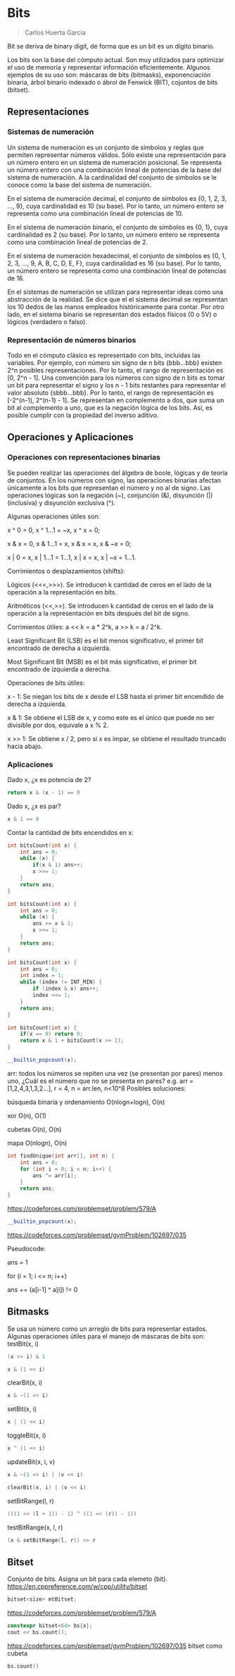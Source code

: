 # Bits

> Carlos Huerta García

Bit se deriva de binary digit, de forma que es un bit es un dígito binario.

Los bits son la base del cómputo actual. Son muy utilizados para optimizar el uso de memoria y representar información eficientemente. Algunos ejemplos de su uso son: máscaras de bits (bitmasks), exponenciación binaria, árbol binario indexado o ábrol de Fenwick (BIT), cojuntos de bits (bitset).

## Representaciones

### Sistemas de numeración

Un sistema de numeración es un conjunto de símbolos y reglas que permiten representar números válidos.
Sólo existe una representación para un número entero en un sistema de numeración posicional.
Se representa un número entero con una combinación lineal de potencias de la base del sistema de numeración.
A la cardinalidad del conjunto de símbolos se le conoce como la base del sistema de numeración.

En el sistema de numeración decimal, el conjunto de símbolos es {0, 1, 2, 3, ..., 9}, cuya cardinalidad es 10 (su base). Por lo tanto, un número entero se representa como una combinación lineal de potencias de 10.

En el sistema de numeración binario, el conjunto de símbolos es {0, 1}, cuya cardinalidad es 2 (su base). Por lo tanto, un número entero se representa como una combinación lineal de potencias de 2.

En el sistema de numeración hexadecimal, el conjunto de símbolos es {0, 1, 2, 3, ..., 9, A, B, C, D, E, F}, cuya cardinalidad es 16 (su base). Por lo tanto, un número entero se representa como una combinación lineal de potencias de 16.

En el sistemas de numeración se utilizan para representar ideas como una abstracción de la realidad. Se dice que el el sistema decimal se representan los 10 dedos de las manos empleados históricamente para contar. Por otro lado, en el sistema binario se representan dos estados físicos (0 o 5V) o lógicos (verdadero o falso).

### Representación de números binarios

Todo en el cómputo clásico es representado con bits, incluidas las variables. Por ejemplo, con número sin signo de n bits {bbb...bbb} existen 2^n posibles representaciones. Por lo tanto, el rango de representación es [0, 2^n - 1]. Una convención para los números con signo de n bits es tomar un bit para representar el signo y los n - 1 bits restantes para representar el valor absoluto {sbbb...bbb}. Por lo tanto, el rango de representación es [-2^(n-1), 2^(n-1) - 1]. Se representan en complemento a dos, que suma un bit al complemento a uno, que es la negación lógica de los bits. Así, es posible cumplir con la propiedad del inverso aditivo.

## Operaciones y Aplicaciones

### Operaciones con representaciones binarias

Se pueden realizar las operaciones del álgebra de boole, lógicas y de teoría de conjuntos. En los números con signo, las operaciones binarias afectan únicamente a los bits que representan el número y no al de signo. Las operaciones lógicas son la negación (~), conjunción (&), disyunción (|) (inclusiva) y disyunción exclusiva (^).

Algunas operaciones útiles son:

x ^ 0 = 0, x ^ 1...1 = ~x, x ^ x = 0;

x & x = 0, x & 1...1 = x, x & x = x, x & ~x = 0;

x | 0 = x, x | 1...1 = 1...1, x | x = x, x | ~x = 1...1.

Corrimientos o desplazamientos (shifts):

Lógicos (<<<,>>>). Se introducen k cantidad de ceros en el lado de la operación a la representación en bits.

Aritméticos (<<,>>). Se introducen k cantidad de ceros en el lado de la operación a la representación en bits después del bit de signo.

Corrimientos útiles: a << k = a \* 2^k, a >> k = a / 2^k.

Least Significant Bit (LSB) es el bit menos significativo, el primer bit encontrado de derecha a izquierda.

Most Significant Bit (MSB) es el bit más significativo, el primer bit encontrado de izquierda a derecha.

Operaciones de bits útiles:

x - 1: Se niegan los bits de x desde el LSB hasta el primer bit encendido de derecha a izquierda.

x & 1: Se obtiene el LSB de x, y como este es el único que puede no ser divisible por dos, equivale a x % 2.

x >> 1: Se obtiene x / 2, pero si x es impar, se obtiene el resultado truncado hacia abajo.

### Aplicaciones

Dado x, ¿x es potencia de 2?

```C++
return x & (x - 1) == 0
```

Dado x, ¿x es par?

```C++
x & 1 == 0
```

Contar la cantidad de bits encendidos en x:

```C++
int bitsCount(int x) {
    int ans = 0;
    while (x) {
        if(x & 1) ans++;
        x >>= 1;
    }
    return ans;
}
```

```C++
int bitsCount(int x) {
    int ans = 0;
    while (x) {
        ans += x & 1;
        x >>= 1;
    }
    return ans;
}
```

```C++
int bitsCount(int x) {
    int ans = 0;
    int index = 1;
    while (index != INT_MIN) {
        if (index & x) ans++;
        index <<= 1;
    }
    return ans;
}
```

```C++
int bitsCount(int x) {
    if(x == 0) return 0;
    return x & 1 + bitsCount(x >> 1);
}
```

```C++
__builtin_popcount(x);
```

arr: todos los números se repiten una vez (se presentan por pares) menos uno, ¿Cuál es el número que no se presenta en pares?
e.g. arr = [1,2,4,3,1,3,2…], r = 4, n = arr.len, n<10^8
Posibles soluciones:

búsqueda binaria y ordenamiento O(nlogn+logn), O(n)

xor O(n), O(1)

cubetas O(n), O(n)

mapa O(nlogn), O(n)

```C++
int findUnique(int arr[], int n) {
    int ans = 0;
    for (int i = 0; i < n; i++) {
        ans ^= arr[i];
    }
    return ans;
}
```

https://codeforces.com/problemset/problem/579/A

```C++
__builtin_popcount(x);
```

https://codeforces.com/problemset/gymProblem/102697/035

Pseudocode:

ans = 1

for (i = 1; i <= n; i++)

ans += (a[i-1] ^ a[i]) != 0

## Bitmasks

Se usa un número como un arreglo de bits para representar estados. Algunas operaciones útiles para el manejo de máscaras de bits son:
testBit(x, i)

```C++
(x >> i) & 1
```

```C++
x & (1 << i)
```

clearBit(x, i)

```C++
x & ~(1 << i)
```

setBit(x, i)

```C++
x | (1 << i)
```

toggleBit(x, i)

```C++
x ^ (1 << i)
```

updateBit(x, i, v)

```C++
x & ~(1 << i) | (v << i)
```

```C++
clearBit(x, i) | (v << i)
```

setBitRange(l, r)

```C++
(((1 << (l + 1)) - 1) ^ ((1 << (r)) - 1))
```

testBitRange(x, l, r)

```C++
(x & setBitRange(l, r)) >> r
```

## Bitset

Conjunto de bits. Asigna un bit para cada elemeto (bit). https://en.cppreference.com/w/cpp/utility/bitset

```C++
bitset<size> mtBitset;
```

https://codeforces.com/problemset/problem/579/A

```C++
constexpr bitset<64> bs{x};
cout << bs.count();
```

https://codeforces.com/problemset/gymProblem/102697/035
bitset como cubeta

```C++
bs.count()
```
